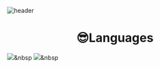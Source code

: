 ![header](https://capsule-render.vercel.app/api?type=waving&color=hexcode&height=300&section=header&text=I-enable%20Space&fontSize=90&fontColor=ffffff)

<h1 align="center">
 😎Languages
</h1>


<p align="center">
 
 <img src="https://img.shields.io/badge/Python-000000?style=flat-square&logo=Python&logoColor=3776AB"/></a>&nbsp
 <img src="https://img.shields.io/badge/Javascript-000000?style=flat-square&logo=javascript&logoColor=F7DF1E"/></a>&nbsp 
 

</p>
